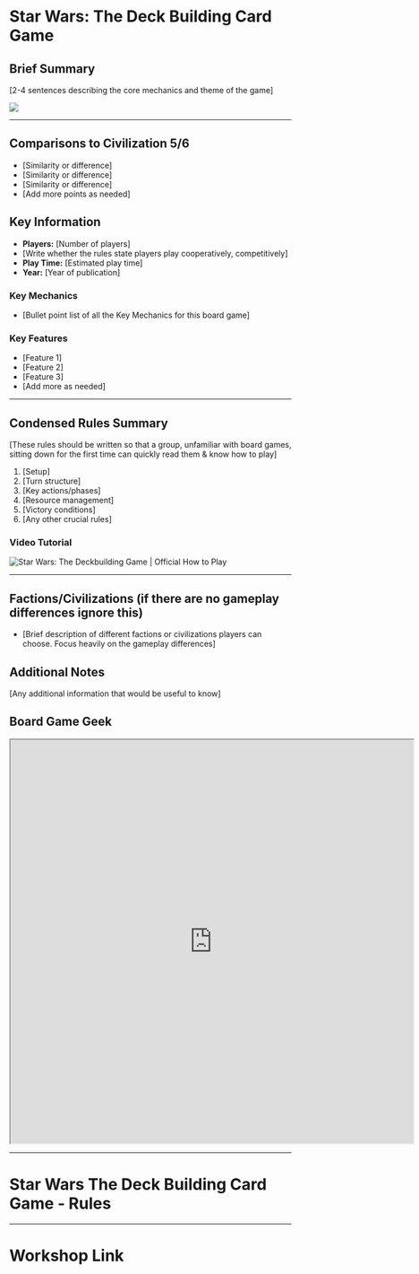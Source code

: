 # Star Wars: The Deck Building Card Game

## Brief Summary
[2-4 sentences describing the core mechanics and theme of the game]

![](https://cf.geekdo-images.com/U6scsOGrPtVym4nCLaYjyw__imagepagezoom/img/0WHWveXOXm3fXgofhE4QCM60WbI=/fit-in/1200x900/filters:no_upscale():strip_icc()/pic7387735.png)

---
## Comparisons to Civilization 5/6
- [Similarity or difference]
- [Similarity or difference]
- [Similarity or difference]
- [Add more points as needed]

## Key Information
- **Players:** [Number of players]
- [Write whether the rules state players play cooperatively, competitively]
- **Play Time:** [Estimated play time]
- **Year:** [Year of publication]

### Key Mechanics
- [Bullet point list of all the Key Mechanics for this board game]

### Key Features
- [Feature 1]
- [Feature 2]
- [Feature 3]
- [Add more as needed]

---
## Condensed Rules Summary
[These rules should be written so that a group, unfamiliar with board games, sitting down for the first time can quickly read them & know how to play]
1. [Setup]
2. [Turn structure]
3. [Key actions/phases]
4. [Resource management]
5. [Victory conditions]
6. [Any other crucial rules]

### Video Tutorial

![Star Wars: The Deckbuilding Game | Official How to Play](https://www.youtube.com/watch?v=xUTZzcJ2g9w&pp=ygUjc3RhciB3YXJzIHRoZSBjYXJkIGdhbWUgaG93IHRvIHBsYXk%3D "Star Wars: The Deckbuilding Game | Official How to Play")

---
## Factions/Civilizations (if there are no gameplay differences ignore this)
- [Brief description of different factions or civilizations players can choose. Focus heavily on the gameplay differences]

## Additional Notes
[Any additional information that would be useful to know]

## Board Game Geek

<iframe src="https://boardgamegeek.com/boardgame/374173/star-wars-the-deckbuilding-game"width=720 height=720></iframe>

---
# Star Wars The Deck Building Card Game - Rules


---
# Workshop Link

![]()

